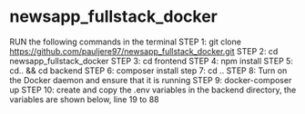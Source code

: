 # newsapp_fullstack_docker
RUN the following commands in the terminal
STEP 1: git clone https://github.com/pauljere97/newsapp_fullstack_docker.git
STEP 2: cd newsapp_fullstack_docker
STEP 3: cd frontend
STEP 4: npm install
STEP 5: cd.. && cd backend
STEP 6: composer install
step 7: cd ..
STEP 8: Turn on the Docker daemon and ensure that it is running
STEP 9: docker-composer up
STEP 10: create and copy the .env variables in the backend directory, the variables are shown below, line 19 to 88


<!-- 

APP_NAME=Laravel
APP_ENV=local
APP_KEY=base64:nBwPh+KAh46a/oNdYRlkZYHgj0+KYNwyeYR5Nmrz4fw=
APP_DEBUG=true
APP_URL=http://localhost

LOG_CHANNEL=stack
LOG_DEPRECATIONS_CHANNEL=null
LOG_LEVEL=debug

DB_CONNECTION=mysql
DB_HOST=mysql_db
DB_PORT=3306
DB_DATABASE=news_app_db
DB_USERNAME=root
DB_PASSWORD=root

BROADCAST_DRIVER=log
CACHE_DRIVER=file
FILESYSTEM_DISK=local
QUEUE_CONNECTION=sync
SESSION_DRIVER=file
SESSION_LIFETIME=120

MEMCACHED_HOST=127.0.0.1

REDIS_HOST=127.0.0.1
REDIS_PASSWORD=null
REDIS_PORT=6379

MAIL_MAILER=smtp
MAIL_HOST=mailpit
MAIL_PORT=1025
MAIL_USERNAME=null
MAIL_PASSWORD=null
MAIL_ENCRYPTION=null
MAIL_FROM_ADDRESS="hello@example.com"
MAIL_FROM_NAME="${APP_NAME}"

AWS_ACCESS_KEY_ID=
AWS_SECRET_ACCESS_KEY=
AWS_DEFAULT_REGION=us-east-1
AWS_BUCKET=
AWS_USE_PATH_STYLE_ENDPOINT=false

PUSHER_APP_ID=
PUSHER_APP_KEY=
PUSHER_APP_SECRET=
PUSHER_HOST=
PUSHER_PORT=443
PUSHER_SCHEME=https
PUSHER_APP_CLUSTER=mt1

VITE_PUSHER_APP_KEY="${PUSHER_APP_KEY}"
VITE_PUSHER_HOST="${PUSHER_HOST}"
VITE_PUSHER_PORT="${PUSHER_PORT}"
VITE_PUSHER_SCHEME="${PUSHER_SCHEME}"
VITE_PUSHER_APP_CLUSTER="${PUSHER_APP_CLUSTER}"



#NEWS ARTICLES APIS & KEYS
NEW_YORK_TIMES = "https://api.nytimes.com/svc/search/v2/articlesearch.json"
NEW_YORK_TIMES_KEY = "EACnq6ElQSLrAj34iKkBduFqqKXcPUoz"
NEWS_API = "https://newsapi.org/v2/everything"
NEWS_API_KEY = "edc0f10b056c4f92b3b575e6c85ac06c"
G_NEWS = "https://gnews.io/api/v4/search"
G_NEWS_KEY = "70dbfc9b7ff5f38a916efa6bc5ce9a0a"
GUARDIAN_NEWS = "https://content.guardianapis.com/search"
GUARDIAN_NEWS_KEY = "9fa21726-d229-4247-b133-0a14b69d8339" 

-->